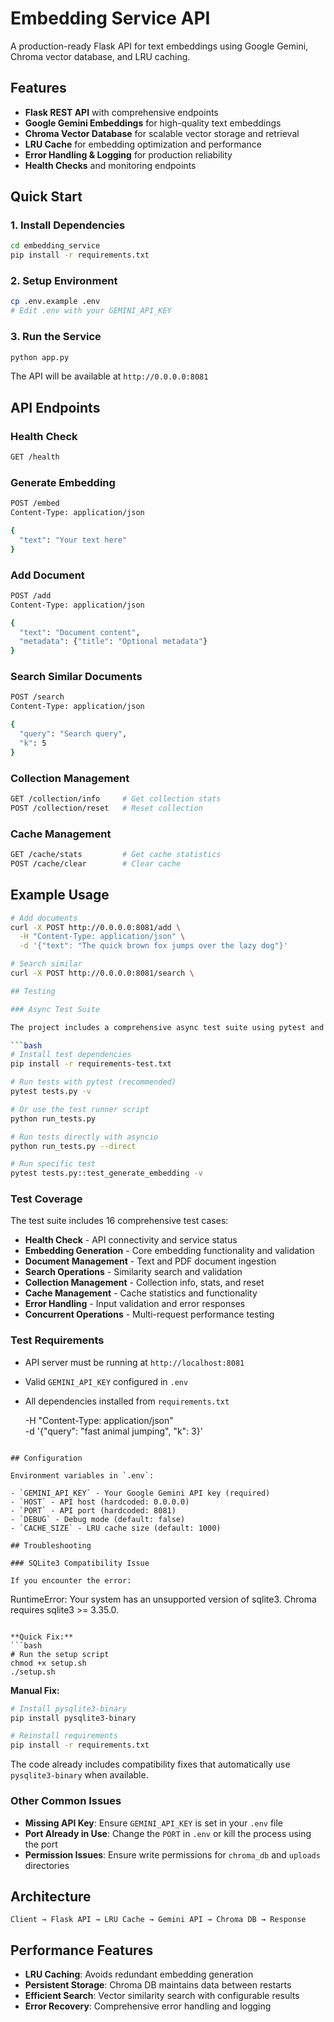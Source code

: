 # Embedding Service API

A production-ready Flask API for text embeddings using Google Gemini, Chroma vector database, and LRU caching.

## Features

- **Flask REST API** with comprehensive endpoints
- **Google Gemini Embeddings** for high-quality text embeddings
- **Chroma Vector Database** for scalable vector storage and retrieval
- **LRU Cache** for embedding optimization and performance
- **Error Handling & Logging** for production reliability
- **Health Checks** and monitoring endpoints

## Quick Start

### 1. Install Dependencies
```bash
cd embedding_service
pip install -r requirements.txt
```

### 2. Setup Environment
```bash
cp .env.example .env
# Edit .env with your GEMINI_API_KEY
```

### 3. Run the Service
```bash
python app.py
```

The API will be available at `http://0.0.0.0:8081`

## API Endpoints

### Health Check
```bash
GET /health
```

### Generate Embedding
```bash
POST /embed
Content-Type: application/json

{
  "text": "Your text here"
}
```

### Add Document
```bash
POST /add
Content-Type: application/json

{
  "text": "Document content",
  "metadata": {"title": "Optional metadata"}
}
```

### Search Similar Documents
```bash
POST /search
Content-Type: application/json

{
  "query": "Search query",
  "k": 5
}
```

### Collection Management
```bash
GET /collection/info     # Get collection stats
POST /collection/reset   # Reset collection
```

### Cache Management
```bash
GET /cache/stats         # Get cache statistics
POST /cache/clear        # Clear cache
```

## Example Usage

```bash
# Add documents
curl -X POST http://0.0.0.0:8081/add \
  -H "Content-Type: application/json" \
  -d '{"text": "The quick brown fox jumps over the lazy dog"}'

# Search similar
curl -X POST http://0.0.0.0:8081/search \

## Testing

### Async Test Suite

The project includes a comprehensive async test suite using pytest and httpx:

```bash
# Install test dependencies
pip install -r requirements-test.txt

# Run tests with pytest (recommended)
pytest tests.py -v

# Or use the test runner script
python run_tests.py

# Run tests directly with asyncio
python run_tests.py --direct

# Run specific test
pytest tests.py::test_generate_embedding -v
```

### Test Coverage

The test suite includes 16 comprehensive test cases:

- **Health Check** - API connectivity and service status
- **Embedding Generation** - Core embedding functionality and validation
- **Document Management** - Text and PDF document ingestion
- **Search Operations** - Similarity search and validation
- **Collection Management** - Collection info, stats, and reset
- **Cache Management** - Cache statistics and functionality
- **Error Handling** - Input validation and error responses
- **Concurrent Operations** - Multi-request performance testing

### Test Requirements

- API server must be running at `http://localhost:8081`
- Valid `GEMINI_API_KEY` configured in `.env`
- All dependencies installed from `requirements.txt`

  -H "Content-Type: application/json" \
  -d '{"query": "fast animal jumping", "k": 3}'
```

## Configuration

Environment variables in `.env`:

- `GEMINI_API_KEY` - Your Google Gemini API key (required)
- `HOST` - API host (hardcoded: 0.0.0.0)
- `PORT` - API port (hardcoded: 8081)
- `DEBUG` - Debug mode (default: false)
- `CACHE_SIZE` - LRU cache size (default: 1000)

## Troubleshooting

### SQLite3 Compatibility Issue

If you encounter the error:
```
RuntimeError: Your system has an unsupported version of sqlite3. Chroma requires sqlite3 >= 3.35.0.
```

**Quick Fix:**
```bash
# Run the setup script
chmod +x setup.sh
./setup.sh
```

**Manual Fix:**
```bash
# Install pysqlite3-binary
pip install pysqlite3-binary

# Reinstall requirements
pip install -r requirements.txt
```

The code already includes compatibility fixes that automatically use `pysqlite3-binary` when available.

### Other Common Issues

- **Missing API Key**: Ensure `GEMINI_API_KEY` is set in your `.env` file
- **Port Already in Use**: Change the `PORT` in `.env` or kill the process using the port
- **Permission Issues**: Ensure write permissions for `chroma_db` and `uploads` directories

## Architecture

```
Client → Flask API → LRU Cache → Gemini API → Chroma DB → Response
```

## Performance Features

- **LRU Caching**: Avoids redundant embedding generation
- **Persistent Storage**: Chroma DB maintains data between restarts
- **Efficient Search**: Vector similarity search with configurable results
- **Error Recovery**: Comprehensive error handling and logging